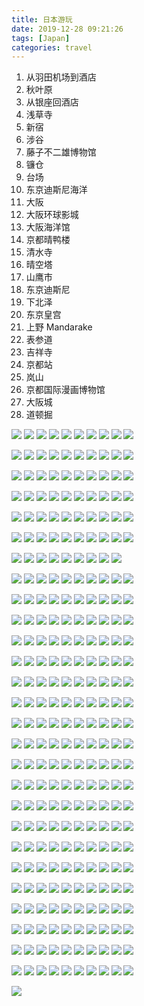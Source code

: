 ```yaml
---
title: 日本游玩
date: 2019-12-28 09:21:26
tags: [Japan]
categories: travel
---
```


1. 从羽田机场到酒店
2. 秋叶原
3. 从银座回酒店
4. 浅草寺
5. 新宿
6. 涉谷
7. 藤子不二雄博物馆
8. 镰仓
9. 台场
10. 东京迪斯尼海洋
11. 大阪
12. 大阪环球影城
13. 大阪海洋馆
14. 京都晴鸭楼
15. 清水寺
16. 晴空塔
17. 山鹰市
18. 东京迪斯尼
19. 下北泽
20. 东京皇宫
21. 上野 Mandarake
22. 表参道
23. 吉祥寺
24. 京都站
25. 岚山
26. 京都国际漫画博物馆
27. 大阪城
28. 道顿掘

![](/uploads/japan-travel/01.JPG)
![](/uploads/japan-travel/02.JPG)
![](/uploads/japan-travel/03.JPG)
![](/uploads/japan-travel/04.JPG)
![](/uploads/japan-travel/05.JPG)
![](/uploads/japan-travel/06.JPG)
![](/uploads/japan-travel/07.JPG)
![](/uploads/japan-travel/08.JPG)
![](/uploads/japan-travel/09.JPG)
![](/uploads/japan-travel/10.JPG)

![](/uploads/japan-travel/11.JPG)
![](/uploads/japan-travel/12.JPG)
![](/uploads/japan-travel/13.JPG)
![](/uploads/japan-travel/14.JPG)
![](/uploads/japan-travel/15.JPG)
![](/uploads/japan-travel/16.JPG)
![](/uploads/japan-travel/17.JPG)
![](/uploads/japan-travel/18.JPG)
![](/uploads/japan-travel/19.JPG)
![](/uploads/japan-travel/20.JPG)

![](/uploads/japan-travel/21.JPG)
![](/uploads/japan-travel/22.JPG)
![](/uploads/japan-travel/23.JPG)
![](/uploads/japan-travel/24.JPG)
![](/uploads/japan-travel/25.JPG)
![](/uploads/japan-travel/26.JPG)
![](/uploads/japan-travel/27.JPG)
![](/uploads/japan-travel/28.JPG)
![](/uploads/japan-travel/29.JPG)
![](/uploads/japan-travel/30.JPG)

![](/uploads/japan-travel/31.JPG)
![](/uploads/japan-travel/32.JPG)
![](/uploads/japan-travel/33.JPG)
![](/uploads/japan-travel/34.JPG)
![](/uploads/japan-travel/35.JPG)
![](/uploads/japan-travel/36.JPG)
![](/uploads/japan-travel/37.JPG)
![](/uploads/japan-travel/38.JPG)
![](/uploads/japan-travel/39.JPG)
![](/uploads/japan-travel/40.JPG)

![](/uploads/japan-travel/41.JPG)
![](/uploads/japan-travel/42.JPG)
![](/uploads/japan-travel/43.JPG)
![](/uploads/japan-travel/44.JPG)
![](/uploads/japan-travel/45.JPG)
![](/uploads/japan-travel/46.JPG)
![](/uploads/japan-travel/47.JPG)
![](/uploads/japan-travel/48.JPG)
![](/uploads/japan-travel/49.JPG)
![](/uploads/japan-travel/50.JPG)

![](/uploads/japan-travel/51.JPG)
![](/uploads/japan-travel/52.JPG)
![](/uploads/japan-travel/53.JPG)
![](/uploads/japan-travel/54.JPG)
![](/uploads/japan-travel/55.JPG)
![](/uploads/japan-travel/56.JPG)
![](/uploads/japan-travel/57.JPG)
![](/uploads/japan-travel/58.JPG)
![](/uploads/japan-travel/59.JPG)
![](/uploads/japan-travel/60.JPG)

![](/uploads/japan-travel/61.JPG)
![](/uploads/japan-travel/62.JPG)
![](/uploads/japan-travel/63.JPG)
![](/uploads/japan-travel/64.JPG)
![](/uploads/japan-travel/65.JPG)
![](/uploads/japan-travel/66.JPG)
![](/uploads/japan-travel/67.JPG)
![](/uploads/japan-travel/68.JPG)
![](/uploads/japan-travel/69.JPG)

![](/uploads/japan-travel/70.JPG)
![](/uploads/japan-travel/71.JPG)
![](/uploads/japan-travel/72.JPG)
![](/uploads/japan-travel/73.JPG)
![](/uploads/japan-travel/74.JPG)
![](/uploads/japan-travel/75.JPG)
![](/uploads/japan-travel/76.JPG)
![](/uploads/japan-travel/77.JPG)
![](/uploads/japan-travel/78.JPG)
![](/uploads/japan-travel/79.JPG)

![](/uploads/japan-travel/80.JPG)
![](/uploads/japan-travel/81.JPG)
![](/uploads/japan-travel/82.JPG)
![](/uploads/japan-travel/83.JPG)
![](/uploads/japan-travel/84.JPG)
![](/uploads/japan-travel/85.JPG)
![](/uploads/japan-travel/86.JPG)
![](/uploads/japan-travel/87.JPG)
![](/uploads/japan-travel/88.JPG)
![](/uploads/japan-travel/89.JPG)

![](/uploads/japan-travel/90.JPG)
![](/uploads/japan-travel/91.JPG)
![](/uploads/japan-travel/92.JPG)
![](/uploads/japan-travel/93.JPG)
![](/uploads/japan-travel/94.JPG)
![](/uploads/japan-travel/95.JPG)
![](/uploads/japan-travel/96.JPG)
![](/uploads/japan-travel/97.JPG)
![](/uploads/japan-travel/98.JPG)
![](/uploads/japan-travel/99.JPG)


![](/uploads/japan-travel/100.JPG)
![](/uploads/japan-travel/101.JPG)
![](/uploads/japan-travel/102.JPG)
![](/uploads/japan-travel/103.JPG)
![](/uploads/japan-travel/104.JPG)
![](/uploads/japan-travel/105.JPG)
![](/uploads/japan-travel/106.JPG)
![](/uploads/japan-travel/107.JPG)
![](/uploads/japan-travel/108.JPG)
![](/uploads/japan-travel/109.JPG)

![](/uploads/japan-travel/110.JPG)
![](/uploads/japan-travel/111.JPG)
![](/uploads/japan-travel/112.JPG)
![](/uploads/japan-travel/113.JPG)
![](/uploads/japan-travel/114.JPG)
![](/uploads/japan-travel/115.JPG)
![](/uploads/japan-travel/116.JPG)
![](/uploads/japan-travel/117.JPG)
![](/uploads/japan-travel/118.JPG)
![](/uploads/japan-travel/119.JPG)

![](/uploads/japan-travel/120.JPG)
![](/uploads/japan-travel/121.JPG)
![](/uploads/japan-travel/122.JPG)
![](/uploads/japan-travel/123.JPG)
![](/uploads/japan-travel/124.JPG)
![](/uploads/japan-travel/125.JPG)
![](/uploads/japan-travel/126.JPG)
![](/uploads/japan-travel/127.JPG)
![](/uploads/japan-travel/128.JPG)
![](/uploads/japan-travel/129.JPG)

![](/uploads/japan-travel/130.JPG)
![](/uploads/japan-travel/131.JPG)
![](/uploads/japan-travel/132.JPG)
![](/uploads/japan-travel/133.JPG)
![](/uploads/japan-travel/134.JPG)
![](/uploads/japan-travel/135.JPG)
![](/uploads/japan-travel/136.JPG)
![](/uploads/japan-travel/137.JPG)
![](/uploads/japan-travel/138.JPG)
![](/uploads/japan-travel/139.JPG)

![](/uploads/japan-travel/140.JPG)
![](/uploads/japan-travel/141.JPG)
![](/uploads/japan-travel/142.JPG)
![](/uploads/japan-travel/143.JPG)
![](/uploads/japan-travel/144.JPG)
![](/uploads/japan-travel/145.JPG)
![](/uploads/japan-travel/146.JPG)
![](/uploads/japan-travel/147.JPG)
![](/uploads/japan-travel/148.JPG)
![](/uploads/japan-travel/149.JPG)

![](/uploads/japan-travel/150.JPG)
![](/uploads/japan-travel/151.JPG)
![](/uploads/japan-travel/152.JPG)
![](/uploads/japan-travel/153.JPG)
![](/uploads/japan-travel/154.JPG)
![](/uploads/japan-travel/155.JPG)
![](/uploads/japan-travel/156.JPG)
![](/uploads/japan-travel/157.JPG)
![](/uploads/japan-travel/158.JPG)
![](/uploads/japan-travel/159.JPG)

![](/uploads/japan-travel/160.JPG)
![](/uploads/japan-travel/161.JPG)
![](/uploads/japan-travel/162.JPG)
![](/uploads/japan-travel/163.JPG)
![](/uploads/japan-travel/164.JPG)
![](/uploads/japan-travel/165.JPG)
![](/uploads/japan-travel/166.JPG)
![](/uploads/japan-travel/167.JPG)
![](/uploads/japan-travel/168.JPG)
![](/uploads/japan-travel/169.JPG)

![](/uploads/japan-travel/170.JPG)
![](/uploads/japan-travel/171.JPG)
![](/uploads/japan-travel/172.JPG)
![](/uploads/japan-travel/173.JPG)
![](/uploads/japan-travel/174.JPG)
![](/uploads/japan-travel/175.JPG)
![](/uploads/japan-travel/176.JPG)
![](/uploads/japan-travel/177.JPG)
![](/uploads/japan-travel/178.JPG)
![](/uploads/japan-travel/179.JPG)

![](/uploads/japan-travel/180.JPG)
![](/uploads/japan-travel/181.JPG)
![](/uploads/japan-travel/182.JPG)
![](/uploads/japan-travel/183.JPG)
![](/uploads/japan-travel/184.JPG)
![](/uploads/japan-travel/185.JPG)
![](/uploads/japan-travel/186.JPG)
![](/uploads/japan-travel/187.JPG)
![](/uploads/japan-travel/188.JPG)
![](/uploads/japan-travel/189.JPG)

![](/uploads/japan-travel/190.JPG)
![](/uploads/japan-travel/191.JPG)
![](/uploads/japan-travel/192.JPG)
![](/uploads/japan-travel/193.JPG)
![](/uploads/japan-travel/194.JPG)
![](/uploads/japan-travel/195.JPG)
![](/uploads/japan-travel/196.JPG)
![](/uploads/japan-travel/197.JPG)
![](/uploads/japan-travel/198.JPG)
![](/uploads/japan-travel/199.JPG)

![](/uploads/japan-travel/200.JPG)
![](/uploads/japan-travel/201.JPG)
![](/uploads/japan-travel/202.JPG)
![](/uploads/japan-travel/203.JPG)
![](/uploads/japan-travel/204.JPG)
![](/uploads/japan-travel/205.JPG)
![](/uploads/japan-travel/206.JPG)
![](/uploads/japan-travel/207.JPG)
![](/uploads/japan-travel/208.JPG)
![](/uploads/japan-travel/209.JPG)

![](/uploads/japan-travel/210.JPG)
![](/uploads/japan-travel/211.JPG)
![](/uploads/japan-travel/212.JPG)
![](/uploads/japan-travel/213.JPG)
![](/uploads/japan-travel/214.JPG)
![](/uploads/japan-travel/215.JPG)
![](/uploads/japan-travel/216.JPG)
![](/uploads/japan-travel/217.JPG)
![](/uploads/japan-travel/218.JPG)
![](/uploads/japan-travel/219.JPG)

![](/uploads/japan-travel/220.JPG)
![](/uploads/japan-travel/221.JPG)
![](/uploads/japan-travel/222.JPG)
![](/uploads/japan-travel/223.JPG)
![](/uploads/japan-travel/224.JPG)
![](/uploads/japan-travel/225.JPG)
![](/uploads/japan-travel/226.JPG)
![](/uploads/japan-travel/227.JPG)
![](/uploads/japan-travel/228.JPG)
![](/uploads/japan-travel/229.JPG)

![](/uploads/japan-travel/230.JPG)
![](/uploads/japan-travel/231.JPG)
![](/uploads/japan-travel/232.JPG)
![](/uploads/japan-travel/233.JPG)
![](/uploads/japan-travel/234.JPG)
![](/uploads/japan-travel/235.JPG)
![](/uploads/japan-travel/236.JPG)
![](/uploads/japan-travel/237.JPG)
![](/uploads/japan-travel/238.JPG)
![](/uploads/japan-travel/239.JPG)

![](/uploads/japan-travel/240.JPG)
![](/uploads/japan-travel/241.JPG)
![](/uploads/japan-travel/242.JPG)
![](/uploads/japan-travel/243.JPG)
![](/uploads/japan-travel/244.JPG)
![](/uploads/japan-travel/245.JPG)
![](/uploads/japan-travel/246.JPG)
![](/uploads/japan-travel/247.JPG)
![](/uploads/japan-travel/248.JPG)
![](/uploads/japan-travel/249.JPG)

![](/uploads/japan-travel/250.JPG)
![](/uploads/japan-travel/251.JPG)
![](/uploads/japan-travel/252.JPG)
![](/uploads/japan-travel/253.JPG)
![](/uploads/japan-travel/254.JPG)
![](/uploads/japan-travel/255.JPG)
![](/uploads/japan-travel/256.JPG)
![](/uploads/japan-travel/257.JPG)
![](/uploads/japan-travel/258.JPG)
![](/uploads/japan-travel/259.JPG)

![](/uploads/japan-travel/260.JPG)
![](/uploads/japan-travel/261.JPG)
![](/uploads/japan-travel/262.JPG)
![](/uploads/japan-travel/263.JPG)
![](/uploads/japan-travel/264.JPG)
![](/uploads/japan-travel/265.JPG)
![](/uploads/japan-travel/266.JPG)
![](/uploads/japan-travel/267.JPG)
![](/uploads/japan-travel/268.JPG)
![](/uploads/japan-travel/269.JPG)

![](/uploads/japan-travel/270.JPG)
































